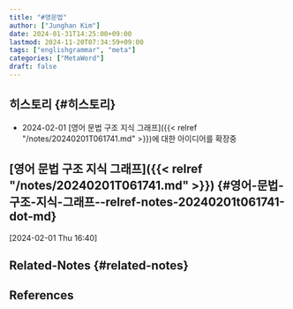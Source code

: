 ```yaml
---
title: "#영문법"
author: ["Junghan Kim"]
date: 2024-01-31T14:25:00+09:00
lastmod: 2024-11-20T07:34:59+09:00
tags: ["englishgrammar", "meta"]
categories: ["MetaWord"]
draft: false
---
```


## 히스토리 {#히스토리}

-   2024-02-01 [영어 문법 구조 지식 그래프]({{< relref "/notes/20240201T061741.md" >}})에 대한 아이디어를 확장중


## [영어 문법 구조 지식 그래프]({{< relref "/notes/20240201T061741.md" >}}) {#영어-문법-구조-지식-그래프--relref-notes-20240201t061741-dot-md}

<span class="timestamp-wrapper"><span class="timestamp">[2024-02-01 Thu 16:40]</span></span>


## Related-Notes {#related-notes}

## References

<style>.csl-entry{text-indent: -1.5em; margin-left: 1.5em;}</style><div class="csl-bib-body">
</div>
